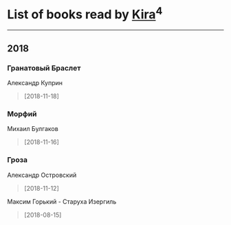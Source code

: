 # List of books read by [Kira](https://plus.google.com/108944458841064852769)<sup>4</sup>
---

## 2018

### Гранатовый Браслет
Александр Куприн
> [2018-11-18] 


### Морфий
Михаил Булгаков
> [2018-11-16] 


### Гроза
Александр Островский
> [2018-11-12] 


Максим Горький - Старуха Изергиль
> [2018-08-15] 




